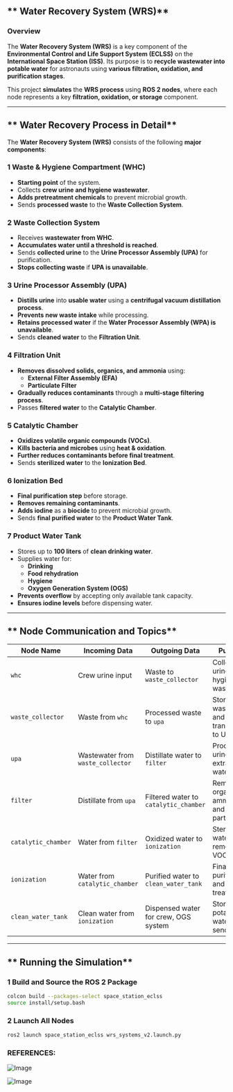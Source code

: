 ## ** Water Recovery System (WRS)**
### **Overview**
The **Water Recovery System (WRS)** is a key component of the **Environmental Control and Life Support System (ECLSS)** on the **International Space Station (ISS)**. Its purpose is to **recycle wastewater into potable water** for astronauts using **various filtration, oxidation, and purification stages**.

This project **simulates** the **WRS process** using **ROS 2 nodes**, where each node represents a key **filtration, oxidation, or storage** component.

---

## ** Water Recovery Process in Detail**
The **Water Recovery System (WRS)** consists of the following **major components**:

### **1️ Waste & Hygiene Compartment (WHC)**
- **Starting point** of the system.
- Collects **crew urine and hygiene wastewater**.
- **Adds pretreatment chemicals** to prevent microbial growth.
- Sends **processed waste** to the **Waste Collection System**.

### **2️ Waste Collection System**
- Receives **wastewater from WHC**.
- **Accumulates water until a threshold is reached**.
- Sends **collected urine** to the **Urine Processor Assembly (UPA)** for purification.
- **Stops collecting waste** if **UPA is unavailable**.

### **3️ Urine Processor Assembly (UPA)**
- **Distills urine** into **usable water** using a **centrifugal vacuum distillation process**.
- **Prevents new waste intake** while processing.
- **Retains processed water** if the **Water Processor Assembly (WPA) is unavailable**.
- Sends **cleaned water** to the **Filtration Unit**.

### **4️ Filtration Unit**
- **Removes dissolved solids, organics, and ammonia** using:
  - **External Filter Assembly (EFA)**
  - **Particulate Filter**
- **Gradually reduces contaminants** through a **multi-stage filtering process**.
- Passes **filtered water** to the **Catalytic Chamber**.

### **5️ Catalytic Chamber**
- **Oxidizes volatile organic compounds (VOCs)**.
- **Kills bacteria and microbes** using **heat & oxidation**.
- **Further reduces contaminants before final treatment**.
- Sends **sterilized water** to the **Ionization Bed**.

### **6️ Ionization Bed**
- **Final purification step** before storage.
- **Removes remaining contaminants**.
- **Adds iodine** as a **biocide** to prevent microbial growth.
- Sends **final purified water** to the **Product Water Tank**.

### **7️ Product Water Tank**
- Stores up to **100 liters** of **clean drinking water**.
- Supplies water for:
  - **Drinking**
  - **Food rehydration**
  - **Hygiene**
  - **Oxygen Generation System (OGS)**
- **Prevents overflow** by accepting only available tank capacity.
- **Ensures iodine levels** before dispensing water.

---

## ** Node Communication and Topics**
| **Node Name**        | **Incoming Data**                     | **Outgoing Data**                      | **Purpose** |
|----------------------|--------------------------------------|--------------------------------------|------------|
| `whc`               | Crew urine input                     | Waste to `waste_collector`            | Collects urine & hygiene wastewater. |
| `waste_collector`   | Waste from `whc`                     | Processed waste to `upa`              | Stores wastewater and transfers it to UPA. |
| `upa`               | Wastewater from `waste_collector`     | Distillate water to `filter`          | Processes urine to extract water. |
| `filter`            | Distillate from `upa`                | Filtered water to `catalytic_chamber` | Removes organics, ammonia, and particulates. |
| `catalytic_chamber` | Water from `filter`                  | Oxidized water to `ionization`        | Sterilizes water and removes VOCs. |
| `ionization`        | Water from `catalytic_chamber`        | Purified water to `clean_water_tank`  | Final purification and iodine treatment. |
| `clean_water_tank`  | Clean water from `ionization`         | Dispensed water for crew, OGS system  | Stores potable water and sends data. |

---


## ** Running the Simulation**
### **1️ Build and Source the ROS 2 Package**
```bash
colcon build --packages-select space_station_eclss
source install/setup.bash
```

### **2️ Launch All Nodes**
```bash
ros2 launch space_station_eclss wrs_systems_v2.launch.py
```

### REFERENCES: 

![Image](https://github.com/user-attachments/assets/90783fa2-7603-4ee5-bd7e-04d7174cbc52)


![Image](https://github.com/user-attachments/assets/93306b71-0c29-4237-9f29-42a373c9fe30)